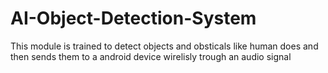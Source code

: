 # AI-Object-Detection-System
 This module is trained to detect objects and obsticals like human does and then sends them to a android device wirelisly trough an audio signal
